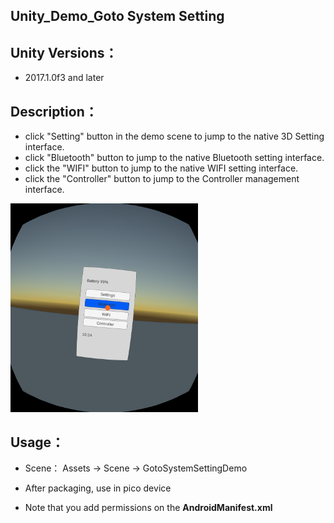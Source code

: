 ## Unity_Demo_Goto System Setting

## Unity Versions：
- 2017.1.0f3 and later

## Description：

- click "Setting" button in the demo scene to jump to the native 3D Setting interface.
- click "Bluetooth" button to jump to the native Bluetooth setting interface.
- click the "WIFI" button to jump to the native WIFI setting interface.
- click the "Controller" button to jump to the Controller management interface.
<img src="/Other/Screenshot.png" width="300"/>

## Usage：
- Scene： Assets -> Scene -> GotoSystemSettingDemo

- After packaging, use in pico device
- Note that you add permissions on the **AndroidManifest.xml**


